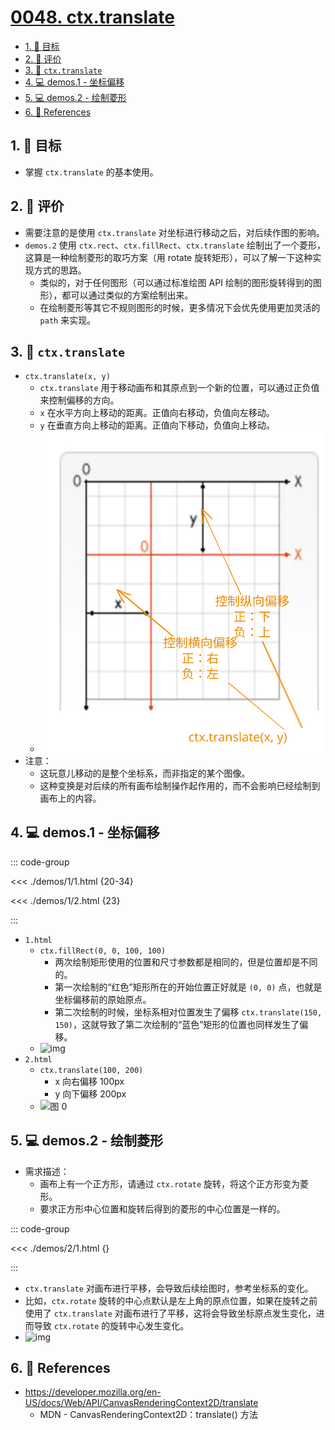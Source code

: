 # [0048. ctx.translate](https://github.com/tnotesjs/TNotes.canvas/tree/main/notes/0048.%20ctx.translate)

<!-- region:toc -->

- [1. 🎯 目标](#1--目标)
- [2. 🫧 评价](#2--评价)
- [3. 📒 `ctx.translate`](#3--ctxtranslate)
- [4. 💻 demos.1 - 坐标偏移](#4--demos1---坐标偏移)
- [5. 💻 demos.2 - 绘制菱形](#5--demos2---绘制菱形)
- [6. 🔗 References](#6--references)

<!-- endregion:toc -->

## 1. 🎯 目标

- 掌握 `ctx.translate` 的基本使用。

## 2. 🫧 评价

- 需要注意的是使用 `ctx.translate` 对坐标进行移动之后，对后续作图的影响。
- `demos.2` 使用 `ctx.rect`、`ctx.fillRect`、`ctx.translate` 绘制出了一个菱形，这算是一种绘制菱形的取巧方案（用 rotate 旋转矩形），可以了解一下这种实现方式的思路。
  - 类似的，对于任何图形（可以通过标准绘图 API 绘制的图形旋转得到的图形），都可以通过类似的方案绘制出来。
  - 在绘制菱形等其它不规则图形的时候，更多情况下会优先使用更加灵活的 `path` 来实现。

## 3. 📒 `ctx.translate`

- `ctx.translate(x, y)`
  - `ctx.translate` 用于移动画布和其原点到一个新的位置，可以通过正负值来控制偏移的方向。
  - `x` 在水平方向上移动的距离。正值向右移动，负值向左移动。
  - `y` 在垂直方向上移动的距离。正值向下移动，负值向上移动。
  - ![svg](./assets/1.svg)
- 注意：
  - 这玩意儿移动的是整个坐标系，而非指定的某个图像。
  - 这种变换是对后续的所有画布绘制操作起作用的，而不会影响已经绘制到画布上的内容。

## 4. 💻 demos.1 - 坐标偏移

::: code-group

<<< ./demos/1/1.html {20-34}

<<< ./demos/1/2.html {23}

:::

- `1.html`
  - `ctx.fillRect(0, 0, 100, 100)`
    - 两次绘制矩形使用的位置和尺寸参数都是相同的，但是位置却是不同的。
    - 第一次绘制的“红色”矩形所在的开始位置正好就是 `(0, 0)` 点，也就是坐标偏移前的原始原点。
    - 第二次绘制的时候，坐标系相对位置发生了偏移 `ctx.translate(150, 150)`，这就导致了第二次绘制的“蓝色”矩形的位置也同样发生了偏移。
  - ![img](https://cdn.jsdelivr.net/gh/tnotesjs/imgs@main/2024-10-04-15-13-02.png)
- `2.html`
  - `ctx.translate(100, 200)`
    - x 向右偏移 100px
    - y 向下偏移 200px
  - ![图 0](https://cdn.jsdelivr.net/gh/tnotesjs/imgs@main/2025-08-23-11-18-16.png)

## 5. 💻 demos.2 - 绘制菱形

- 需求描述：
  - 画布上有一个正方形，请通过 `ctx.rotate` 旋转，将这个正方形变为菱形。
  - 要求正方形中心位置和旋转后得到的菱形的中心位置是一样的。

::: code-group

<<< ./demos/2/1.html {}

:::

- `ctx.translate` 对画布进行平移，会导致后续绘图时，参考坐标系的变化。
- 比如，`ctx.rotate` 旋转的中心点默认是左上角的原点位置，如果在旋转之前使用了 `ctx.translate` 对画布进行了平移，这将会导致坐标原点发生变化，进而导致 `ctx.rotate` 的旋转中心发生变化。
- ![img](https://cdn.jsdelivr.net/gh/tnotesjs/imgs@main/2024-10-04-15-03-54.png)

## 6. 🔗 References

- https://developer.mozilla.org/en-US/docs/Web/API/CanvasRenderingContext2D/translate
  - MDN - CanvasRenderingContext2D：translate() 方法
